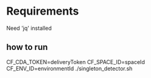 # Requirements

Need 'jq' installed

## how to run

CF_CDA_TOKEN=deliveryToken CF_SPACE_ID=spaceId CF_ENV_ID=environmentId ./singleton_detector.sh
